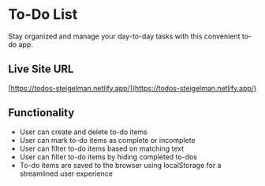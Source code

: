 # To-Do List

Stay organized and manage your day-to-day tasks with this convenient to-do app.

## Live Site URL
[https://todos-steigelman.netlify.app/](https://todos-steigelman.netlify.app/)

## Functionality
* User can create and delete to-do items
* User can mark to-do items as complete or incomplete
* User can filter to-do items based on matching text
* User can filter to-do items by hiding completed to-dos
* To-do items are saved to the browser using localStorage for a streamlined user experience
